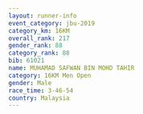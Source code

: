 ```yaml
---
layout: runner-info 
event_category: jbu-2019 
category_km: 16KM  
overall_rank: 217
gender_rank: 88
category_rank: 88
bib: 61021
name: MUHAMAD SAFWAN BIN MOHD TAHIR
category: 16KM Men Open
gender: Male
race_time: 3-46-54
country: Malaysia
---
```

